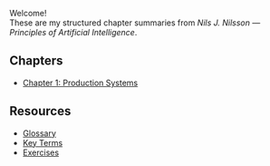 Welcome!  
These are my structured chapter summaries from *Nils J. Nilsson — Principles of Artificial Intelligence*.

## Chapters
- [Chapter 1: Production Systems](chapters/chapter1-production-systems.md)


## Resources
- [Glossary](../summaries/glossary.md)
- [Key Terms](../summaries/key-terms.md)
- [Exercises](../summaries/exercises.md)